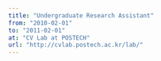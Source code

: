 ```yaml
---
title: "Undergraduate Research Assistant"
from: "2010-02-01"
to: "2011-02-01"
at: "CV Lab at POSTECH"
url: "http://cvlab.postech.ac.kr/lab/"
---
```

